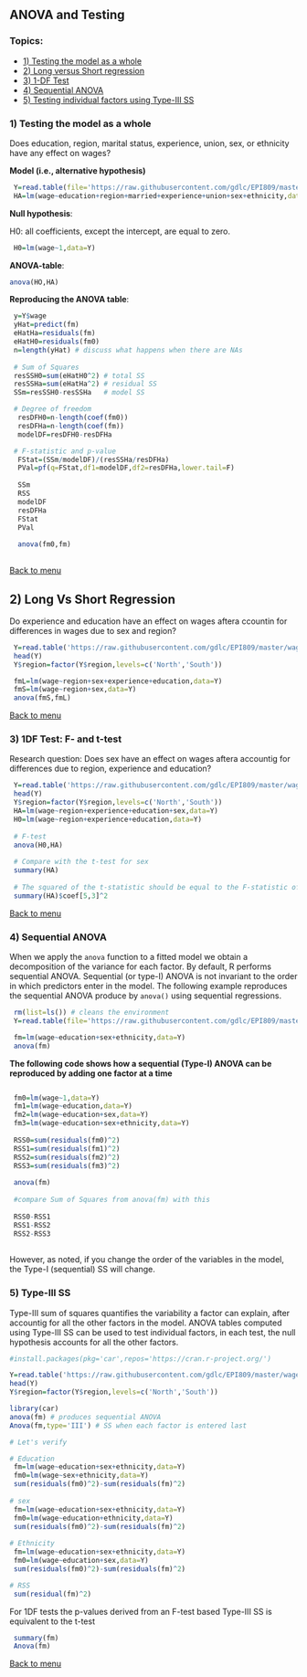 <div id="menu" />

## ANOVA and Testing

### Topics:
 
  - [1) Testing the model as a whole](#whole-model)
  - [2) Long versus Short regression](#long-short)
  - [3) 1-DF Test](#1DF)
  - [4) Sequential ANOVA](#sequentialANOVA)
  - [5) Testing individual factors using Type-III SS](#type-III)


<div id="whole-model" />

### 1) Testing the model as a whole 

Does education, region, marital status, experience, union, sex, or ethnicity have any effect on wages?

**Model (i.e., alternative hypothesis)**

```r
 Y=read.table(file='https://raw.githubusercontent.com/gdlc/EPI809/master/wages.txt',header=TRUE)
 HA=lm(wage~education+region+married+experience+union+sex+ethnicity,data=Y)
```

**Null hypothesis**: 

H0: all coefficients, except the intercept, are equal to zero.

```r
 H0=lm(wage~1,data=Y)
```

**ANOVA-table**:

```r
anova(HO,HA)
```

**Reproducing the ANOVA table**:

```r
 y=Y$wage
 yHat=predict(fm)
 eHatHa=residuals(fm)
 eHatH0=residuals(fm0)
 n=length(yHat) # discuss what happens when there are NAs
 
 # Sum of Squares
 resSSH0=sum(eHatH0^2) # total SS  
 resSSHa=sum(eHatHa^2) # residual SS
 SSm=resSSH0-resSSHa   # model SS

 # Degree of freedom
  resDFH0=n-length(coef(fm0))
  resDFHa=n-length(coef(fm))
  modelDF=resDFH0-resDFHa

 # F-statistic and p-value
  FStat=(SSm/modelDF)/(resSSHa/resDFHa)
  PVal=pf(q=FStat,df1=modelDF,df2=resDFHa,lower.tail=F)
  
  SSm
  RSS
  modelDF
  resDFHa
  FStat
  PVal
  
  anova(fm0,fm)
  
```
[Back to menu](#menu)

<div id="long-short" />


## 2) Long Vs Short Regression

Do experience and education have an effect on wages aftera ccountin for differences in wages due to sex and region?

```r
 Y=read.table('https://raw.githubusercontent.com/gdlc/EPI809/master/wages.txt',header=T)
 head(Y)
 Y$region=factor(Y$region,levels=c('North','South'))

 fmL=lm(wage~region+sex+experience+education,data=Y)
 fmS=lm(wage~region+sex,data=Y)
 anova(fmS,fmL)

```
[Back to menu](#menu)

<div id="1DF" />

### 3) 1DF Test: F- and t-test


Research question: Does sex have an effect on wages aftera accountig for differences due to region, experience and education?

```r
 Y=read.table('https://raw.githubusercontent.com/gdlc/EPI809/master/wages.txt',header=T)
 head(Y)
 Y$region=factor(Y$region,levels=c('North','South'))
 HA=lm(wage~region+experience+education+sex,data=Y)
 H0=lm(wage~region+experience+education,data=Y)
 
 # F-test
 anova(H0,HA)
 
 # Compare with the t-test for sex
 summary(HA)
 
 # The squared of the t-statistic should be equal to the F-statistic of the ANOVA table
 summary(HA)$coef[5,3]^2
```
[Back to menu](#menu)


<div id="sequentialANOVA" />


### 4) Sequential ANOVA

When we apply the `anova` function to a fitted model we obtain a decomposition of the variance for each factor. By default, R performs sequential ANOVA. Sequential (or type-I) ANOVA is not invariant to the order in which predictors enter in the model. The following example reproduces the sequential ANOVA produce by `anova()` using sequential regressions. 

```r
 rm(list=ls()) # cleans the environment
 Y=read.table(file='https://raw.githubusercontent.com/gdlc/EPI809/master/wages.txt',header=T)

 fm=lm(wage~education+sex+ethnicity,data=Y)
 anova(fm)
```

**The following code shows how a sequential (Type-I) ANOVA can be reproduced by adding one factor at a time**

```r

 fm0=lm(wage~1,data=Y)
 fm1=lm(wage~education,data=Y)
 fm2=lm(wage~education+sex,data=Y)
 fm3=lm(wage~education+sex+ethnicity,data=Y)
 
 RSS0=sum(residuals(fm0)^2)
 RSS1=sum(residuals(fm1)^2) 
 RSS2=sum(residuals(fm2)^2)
 RSS3=sum(residuals(fm3)^2)
 
 anova(fm)
 
 #compare Sum of Squares from anova(fm) with this
 
 RSS0-RSS1
 RSS1-RSS2
 RSS2-RSS3
 
```

However, as noted, if you change the order of the variables in the model, the Type-I (sequential) SS will change.



<div id="type-III" />

### 5) Type-III SS

Type-III sum of squares quantifies the variability a factor can explain, after accountig for all the other factors in the model.
ANOVA tables computed using Type-III SS can be used to test individual factors, in each test, the null hypothesis accounts for all the other factors.


```r
#install.packages(pkg='car',repos='https://cran.r-project.org/')

Y=read.table('https://raw.githubusercontent.com/gdlc/EPI809/master/wages.txt',header=T)
head(Y)
Y$region=factor(Y$region,levels=c('North','South'))

library(car)
anova(fm) # produces sequential ANOVA
Anova(fm,type='III') # SS when each factor is entered last

# Let's verify

# Education
 fm=lm(wage~education+sex+ethnicity,data=Y)
 fm0=lm(wage~sex+ethnicity,data=Y)
 sum(residuals(fm0)^2)-sum(residuals(fm)^2)
 
# sex
 fm=lm(wage~education+sex+ethnicity,data=Y)
 fm0=lm(wage~education+ethnicity,data=Y)
 sum(residuals(fm0)^2)-sum(residuals(fm)^2)
 
# Ethnicity
 fm=lm(wage~education+sex+ethnicity,data=Y)
 fm0=lm(wage~education+sex,data=Y)
 sum(residuals(fm0)^2)-sum(residuals(fm)^2)

# RSS
 sum(residual(fm)^2)

```

For 1DF tests the p-values derived from an F-test based Type-III SS is equivalent to the t-test

```r
 summary(fm)
 Anova(fm)
```

[Back to menu](#menu)

